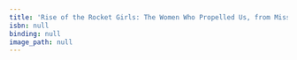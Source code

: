 ```yaml
---
title: 'Rise of the Rocket Girls: The Women Who Propelled Us, from Missiles to the Moon to Mars'
isbn: null
binding: null
image_path: null
---
```

